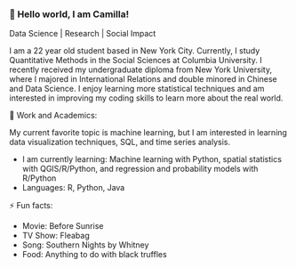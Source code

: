### 👋 Hello world, I am Camilla!
Data Science | Research | Social Impact


I am a 22 year old student based in New York City. Currently, I study Quantitative Methods in the Social Sciences at Columbia University. I recently received my undergraduate diploma from New York University, where I majored in International Relations and double minored in Chinese and Data Science. I enjoy learning more statistical techniques and am interested in improving my coding skills to learn more about the real world. 

🔭 Work and Academics:

My current favorite topic is machine learning, but I am interested in learning data visualization techniques, SQL, and time series analysis.

- I am currently learning: Machine learning with Python, spatial statistics with QGIS/R/Python, and regression and probability models with R/Python
- Languages: R, Python, Java

⚡ Fun facts:
- Movie: Before Sunrise
- TV Show: Fleabag
- Song: Southern Nights by Whitney
- Food: Anything to do with black truffles

<!--
**cz2673/cz2673** is a ✨ _special_ ✨ repository because its `README.md` (this file) appears on your GitHub profile.

Here are some ideas to get you started:

- 🔭 I’m currently working on ...
- 🌱 I’m currently learning ...
- 👯 I’m looking to collaborate on ...
- 🤔 I’m looking for help with ...
- 💬 Ask me about ...
- 📫 How to reach me: ...
- 😄 Pronouns: ...
- ⚡ Fun fact: ...
-->
